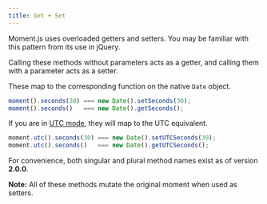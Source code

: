```yaml
---
title: Get + Set
---
```



Moment.js uses overloaded getters and setters. You may be familiar with this pattern from its use in jQuery.

Calling these methods without parameters acts as a getter, and calling them with a parameter acts as a setter.

These map to the corresponding function on the native `Date` object.

```javascript
moment().seconds(30) === new Date().setSeconds(30);
moment().seconds()   === new Date().getSeconds();
```

If you are in [UTC mode](#/manipulating/utc/), they will map to the UTC equivalent.

```javascript
moment.utc().seconds(30) === new Date().setUTCSeconds(30);
moment.utc().seconds()   === new Date().getUTCSeconds();
```

For convenience, both singular and plural method names exist as of version **2.0.0**.

**Note:** All of these methods mutate the original moment when used as setters.
